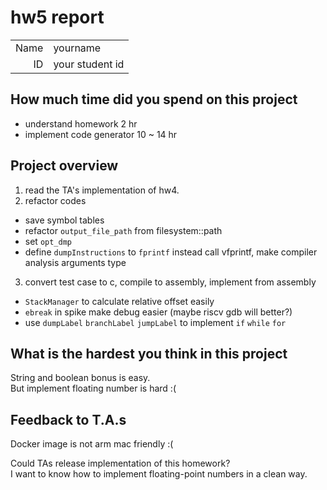 # hw5 report

|||
|-:|:-|
|Name|yourname|
|ID|your student id|

## How much time did you spend on this project

* understand homework 2 hr
* implement code generator 10 ~ 14 hr

## Project overview

1. read the TA's implementation of hw4.
2. refactor codes
  * save symbol tables
  * refactor `output_file_path` from filesystem::path
  * set `opt_dmp`
  * define `dumpInstructions` to `fprintf` instead call vfprintf, make compiler analysis arguments type
3. convert test case to c, compile to assembly, implement from assembly
  * `StackManager` to calculate relative offset easily
  * `ebreak` in spike make debug easier (maybe riscv gdb will better?)
  * use `dumpLabel` `branchLabel` `jumpLabel` to implement `if` `while` `for`

## What is the hardest you think in this project

String and boolean bonus is easy.  
But implement floating number is hard :(

## Feedback to T.A.s

Docker image is not arm mac friendly :(

Could TAs release implementation of this homework?  
I want to know how to implement floating-point numbers in a clean way.
